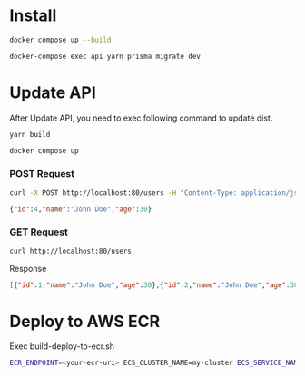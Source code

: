 # Install
```zsh
docker compose up --build
```
```zsh
docker-compose exec api yarn prisma migrate dev
```

# Update API
After Update API, you need to exec following command to update dist.
```zsh
yarn build
```
```zsh
docker compose up 
```

### POST Request
```zsh
curl -X POST http://localhost:80/users -H "Content-Type: application/json" -d '{"name": "John Doe", "age": 30}' 
```
```json
{"id":4,"name":"John Doe","age":30}  
```

### GET Request
```zsh
curl http://localhost:80/users
```

Response
```json
[{"id":1,"name":"John Doe","age":30},{"id":2,"name":"John Doe","age":30},{"id":3,"name":"John Doe","age":30}]
```


# Deploy to AWS ECR
Exec build-deploy-to-ecr.sh
```zsh
ECR_ENDPOINT=<your-ecr-uri> ECS_CLUSTER_NAME=my-cluster ECS_SERVICE_NAME=my-service IMAGE_NAME=latest ./build-deploy-to-ecr.sh
```